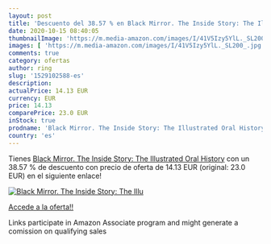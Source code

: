 ```yaml
---
layout: post
title: 'Descuento del 38.57 % en Black Mirror. The Inside Story: The Illu'
date: 2020-10-15 08:40:05
thumbnailImage: 'https://m.media-amazon.com/images/I/41V5Izy5YlL._SL200_.jpg'
images: [ 'https://m.media-amazon.com/images/I/41V5Izy5YlL._SL200_.jpg' ]
comments: true
category: ofertas
author: ring
slug: '1529102588-es'
description:
actualPrice: 14.13 EUR
currency: EUR
price: 14.13
comparePrice: 23.0 EUR
inStock: true
prodname: 'Black Mirror. The Inside Story: The Illustrated Oral History'
country: 'es'
---
```


Tienes [Black Mirror. The Inside Story: The Illustrated Oral History](https://www.amazon.es/dp/1529102588/?tag=tolees-21) con un 38.57 % de descuento con precio de oferta de 14.13 EUR (original: 23.0 EUR) en el siguiente enlace!

[![Black Mirror. The Inside Story: The Illu](https://m.media-amazon.com/images/I/41V5Izy5YlL._SL200_.jpg)](https://www.amazon.es/dp/1529102588/?tag=tolees-21)

[Accede a la oferta!!](https://www.amazon.es/dp/1529102588/?tag=tolees-21)

Links participate in Amazon Associate program and might generate a comission on qualifying sales


